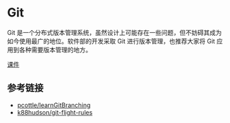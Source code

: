 # Git

Git 是一个分布式版本管理系统，虽然设计上可能存在一些问题，但不妨碍其成为如今使用最广的地位。软件部的开发采取 Git 进行版本管理，也推荐大家将 Git 应用到各种需要版本管理的地方。

[课件](../../../basic%20tool/git.pptx)

## 参考链接

- [pcottle/learnGitBranching](https://github.com/pcottle/learnGitBranching)
- [k88hudson/git-flight-rules](https://github.com/k88hudson/git-flight-rules)
